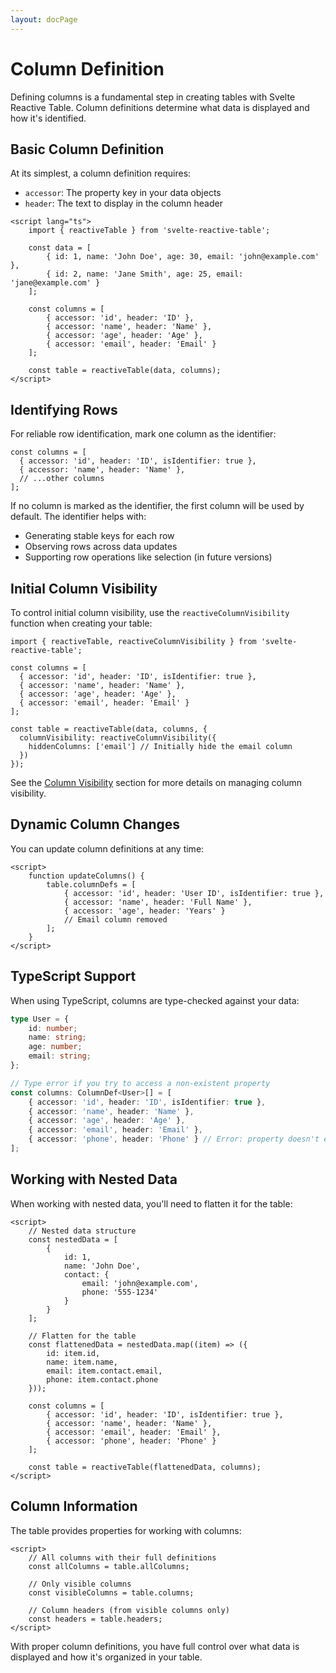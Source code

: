 ```yaml
---
layout: docPage
---
```


<script lang="ts">
	import { reactiveBreadcrumb } from '$shared/lib/breadcrumb.svelte'
	import { BookOpen } from '@lucide/svelte';

	const breadcrumb = reactiveBreadcrumb();
	breadcrumb.setItems([
		{
			icon: BookOpen, 
			href: '/docs/introduction'
		},
		{
			title: 'Core Concepts',
		},
		{
			title: 'Column Definition'
		}
	])
</script>

# Column Definition

Defining columns is a fundamental step in creating tables with Svelte Reactive Table. Column definitions determine what data is displayed and how it's identified.

## Basic Column Definition

At its simplest, a column definition requires:

- `accessor`: The property key in your data objects
- `header`: The text to display in the column header

```svelte
<script lang="ts">
	import { reactiveTable } from 'svelte-reactive-table';

	const data = [
		{ id: 1, name: 'John Doe', age: 30, email: 'john@example.com' },
		{ id: 2, name: 'Jane Smith', age: 25, email: 'jane@example.com' }
	];

	const columns = [
		{ accessor: 'id', header: 'ID' },
		{ accessor: 'name', header: 'Name' },
		{ accessor: 'age', header: 'Age' },
		{ accessor: 'email', header: 'Email' }
	];

	const table = reactiveTable(data, columns);
</script>
```

## Identifying Rows

For reliable row identification, mark one column as the identifier:

```svelte
const columns = [
  { accessor: 'id', header: 'ID', isIdentifier: true },
  { accessor: 'name', header: 'Name' },
  // ...other columns
];
```

If no column is marked as the identifier, the first column will be used by default. The identifier helps with:

- Generating stable keys for each row
- Observing rows across data updates
- Supporting row operations like selection (in future versions)

## Initial Column Visibility

To control initial column visibility, use the `reactiveColumnVisibility` function when creating your table:

```svelte
import { reactiveTable, reactiveColumnVisibility } from 'svelte-reactive-table';

const columns = [
  { accessor: 'id', header: 'ID', isIdentifier: true },
  { accessor: 'name', header: 'Name' },
  { accessor: 'age', header: 'Age' },
  { accessor: 'email', header: 'Email' }
];

const table = reactiveTable(data, columns, {
  columnVisibility: reactiveColumnVisibility({
    hiddenColumns: ['email'] // Initially hide the email column
  })
});
```

See the [Column Visibility](/docs/column-visibility) section for more details on managing column visibility.

## Dynamic Column Changes

You can update column definitions at any time:

```svelte
<script>
	function updateColumns() {
		table.columnDefs = [
			{ accessor: 'id', header: 'User ID', isIdentifier: true },
			{ accessor: 'name', header: 'Full Name' },
			{ accessor: 'age', header: 'Years' }
			// Email column removed
		];
	}
</script>
```

## TypeScript Support

When using TypeScript, columns are type-checked against your data:

```ts
type User = {
	id: number;
	name: string;
	age: number;
	email: string;
};

// Type error if you try to access a non-existent property
const columns: ColumnDef<User>[] = [
	{ accessor: 'id', header: 'ID', isIdentifier: true },
	{ accessor: 'name', header: 'Name' },
	{ accessor: 'age', header: 'Age' },
	{ accessor: 'email', header: 'Email' },
	{ accessor: 'phone', header: 'Phone' } // Error: property doesn't exist
];
```

## Working with Nested Data

When working with nested data, you'll need to flatten it for the table:

```svelte
<script>
	// Nested data structure
	const nestedData = [
		{
			id: 1,
			name: 'John Doe',
			contact: {
				email: 'john@example.com',
				phone: '555-1234'
			}
		}
	];

	// Flatten for the table
	const flattenedData = nestedData.map((item) => ({
		id: item.id,
		name: item.name,
		email: item.contact.email,
		phone: item.contact.phone
	}));

	const columns = [
		{ accessor: 'id', header: 'ID', isIdentifier: true },
		{ accessor: 'name', header: 'Name' },
		{ accessor: 'email', header: 'Email' },
		{ accessor: 'phone', header: 'Phone' }
	];

	const table = reactiveTable(flattenedData, columns);
</script>
```

## Column Information

The table provides properties for working with columns:

```svelte
<script>
	// All columns with their full definitions
	const allColumns = table.allColumns;

	// Only visible columns
	const visibleColumns = table.columns;

	// Column headers (from visible columns only)
	const headers = table.headers;
</script>
```

With proper column definitions, you have full control over what data is displayed and how it's organized in your table.
